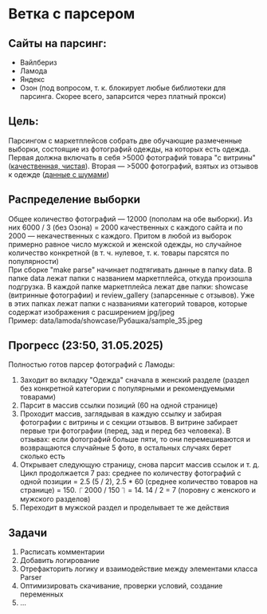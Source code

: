 
# Ветка с парсером

## Сайты на парсинг:

<ul>
<li>Вайлбериз</li>
<li>Ламода</li>
<li>Яндекс</li>
<li>Озон (под вопросом, т. к. блокирует любые библиотеки для парсинга. Скорее всего, запарсится через платный прокси)</li>
</ul>

## Цель:

Парсингом с маркетплейсов собрать две обучающие размеченные выборки, состоящие из фотографий одежды, на которых есть одежда. Первая должна включать в себя >5000 фотографий товара "с витрины"([качественная, чистая](https://a.lmcdn.ru/img600x866/M/P/MP002XW1G0SE_26726427_1_v2_2x.jpg)). Вторая — >5000 фотографий, взятых из отзывов к одежде ([данные с шумами](https://a.lmcdn.ru/photoreview/?key=0b699489-c853-3c4d-7cc8-63614a3ddb69-photoreview-s3.jpeg))

## Распределение выборки

Общее количество фотографий — 12000 (пополам на обе выборки). Из них 6000 / 3  (без Озона) = 2000 качественных с каждого сайта и по 2000 — некачественных с каждого. Притом в любой из выборок примерно равное число мужской и женской одежды, но случайное количество конкретной (в т. ч. нулевое, т. к. товары парсятся по популярности)\
При сборке "make parse" начинает подтягивать данные в папку data. В папке data лежат папки с названием маркетплейса, откуда произошла подгрузка. В каждой папке маркетплейса лежат две папки: showcase (витринные фотографии) и review_gallery (запарсенные с отзывов). Уже в этих папках лежат папки с названиями категорий товаров, которые содержат изображения с расширением jpg/jpeg\
Пример: data/lamoda/showcase/Рубашка/sample_35.jpeg

## Прогресс (23:50, 31.05.2025)

Полностью готов парсер фотографий с Ламоды:
<ol>  
<li>Заходит во вкладку "Одежда" сначала в женский разделе (раздел без конкретной категории с популярными и рекомендуемыми товарами)</li>
<li>Парсит в массив ссылки позиций (60 на одной странице)</li>  
<li>Проходит массив, заглядывая в каждую ссылку и забирая фотографии с витрины и с секции отзывов. В витрине забирает первые три фотографии (перед, зад и перед без человека). В отзывах: если фотографий больше пяти, то они перемешиваются и возвращаются случайные 5 фото, в остальных случаях берет сколько есть</li>
<li>Открывает следующую страницу, снова парсит массив ссылок и т. д. Цикл продолжается 7 раз: среднее по количеству фотографий с одной позиции = 2.5 (5 / 2), 2.5 * 60 (среднее количество товаров на странице) = 150. ⎾ 2000 / 150 ⏋ = 14. 14 / 2 = 7 (поровну с женского и мужского разделов)</li>
<li>Переходит в мужской раздел и проделывает те же действия</li>  
</ol>

## Задачи

<ol>
<li>Расписать комментарии</li>
<li>Добавить логирование</li>
<li>Отрефакторить логику и взаимодействие между элементами класса Parser</li>
<li>Оптимизировать скачивание, проверки условий, создание переменных</li>
<li>...</li>
</ol>